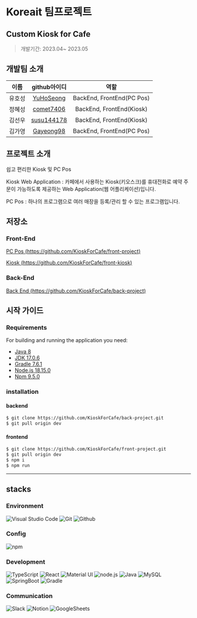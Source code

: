 # Koreait 팀프로젝트

## Custom Kiosk for Cafe
> 개발기간: 2023.04~ 2023.05

## 개발팀 소개
| 이름  |  github아이디   | 역할 |
| :---------: | :------------: | :---------------------: |
|  유호성 |  [YuHoSeong](https://github.com/YuHoSeong)|  BackEnd, FrontEnd(PC Pos) |
|  정혜성 |  [comet7406](https://github.com/comet7406)|  BackEnd, FrontEnd(Kiosk) |
|  김선우 |  [susu144178](https://github.com/susu144178)|  BackEnd, FrontEnd(Kiosk) |
|  김가영 |  [Gayeong98](https://github.com/Gayeong98)|  BackEnd, FrontEnd(PC Pos) |


## 프로젝트 소개

쉽고 편리한 Kiosk 및 PC Pos

Kiosk Web Application : 카페에서 사용하는 Kiosk(키오스크)를 휴대전화로 예약 주문이 가능하도록 제공하는 Web Application(웹 어플리케이션)입니다.

PC Pos : 하나의 프로그램으로 여러 매장을 등록/관리 할 수 있는 프로그램입니다.

## 저장소

### Front-End
[PC Pos (https://github.com/KioskForCafe/front-project)](https://github.com/KioskForCafe/front-project)

[Kiosk (https://github.com/KioskForCafe/front-kiosk)](https://github.com/KioskForCafe/front-kiosk)

### Back-End
[Back End (https://github.com/KioskForCafe/back-project)](https://github.com/KioskForCafe/back-project)

## 시작 가이드
### Requirements
For building and running the application you need:

- [Java 8](https://www.java.com/ko/download/ie_manual.jsp?locale=ko)
- [JDK 17.0.6](https://www.oracle.com/java/technologies/javase/jdk17-archive-downloads.html)
- [Gradle 7.6.1](https://gradle.org/next-steps/?version=7.6.1&format=bin)
- [Node.js 18.15.0](https://nodejs.org/ca/blog/release/v18.15.0/)
- [Npm 9.5.0](https://www.npmjs.com/package/npm/v/9.5.0)

### installation

#### backend
```bash
$ git clone https://github.com/KioskForCafe/back-project.git
$ git pull origin dev
```

#### frontend
```bash
$ git clone https://github.com/KioskForCafe/front-project.git
$ git pull origin dev
$ npm i
$ npm run
```

---

## stacks

### Environment
![Visual Studio Code](https://img.shields.io/badge/Visual%20Studio%20Code-007ACC?style=for-the-badge&logo=Visual%20Studio%20Code&logoColor=white)
![Git](https://img.shields.io/badge/Git-F05032?style=for-the-badge&logo=Git&logoColor=white)
![Github](https://img.shields.io/badge/GitHub-181717?style=for-the-badge&logo=GitHub&logoColor=white)    

### Config
![npm](https://img.shields.io/badge/npm-CB3837?style=for-the-badge&logo=npm&logoColor=white)    

### Development
![TypeScript](https://img.shields.io/badge/TypeScript-3178C6?style=for-the-badge&logo=typescript&logoColor=white)
![React](https://img.shields.io/badge/React-20232A?style=for-the-badge&logo=react&logoColor=61DAFB)
![Material UI](https://img.shields.io/badge/Material%20UI-007FFF?style=for-the-badge&logo=MUI&logoColor=white)
![node.js](https://img.shields.io/badge/Node.js-339933?style=for-the-badge&logo=nodedotjs&logoColor=white)
![Java](https://img.shields.io/badge/java-007396?style=for-the-badge&logo=java&logoColor=white)
![MySQL](https://img.shields.io/badge/mysql-4479A1?style=for-the-badge&logo=mysql&logoColor=white)
![SpringBoot](https://img.shields.io/badge/springboot-6DB33F?style=for-the-badge&logo=springboot&logoColor=white)
![Gradle](https://img.shields.io/badge/gradle-02303A?style=for-the-badge&logo=gradle&logoColor=white)

### Communication
![Slack](https://img.shields.io/badge/Slack-4A154B?style=for-the-badge&logo=Slack&logoColor=white)
![Notion](https://img.shields.io/badge/Notion-000000?style=for-the-badge&logo=Notion&logoColor=white)
![GoogleSheets](https://img.shields.io/badge/googlesheets-34A853?style=for-the-badge&logo=googlesheets&logoColor=white)

